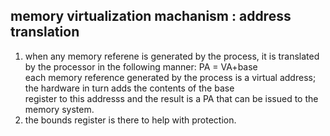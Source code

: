 ## memory virtualization machanism : address translation  
1. when any memory referene is generated by the process, it is translated by the processor in the following manner: PA = VA+base  
each memory reference generated by the process is a virtual address; the hardware in turn adds the contents of the base  
register to this addresss and the result is a PA that can be issued to the memory system.  
2. the bounds register is there to help with protection.  

